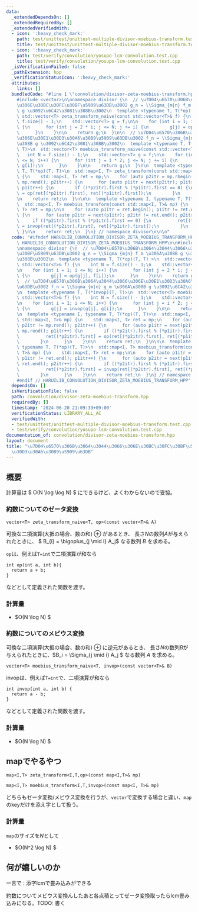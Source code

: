 ```yaml
---
data:
  _extendedDependsOn: []
  _extendedRequiredBy: []
  _extendedVerifiedWith:
  - icon: ':heavy_check_mark:'
    path: test/unittest/unittest-multiple-divisor-moebius-transform.test.cpp
    title: test/unittest/unittest-multiple-divisor-moebius-transform.test.cpp
  - icon: ':heavy_check_mark:'
    path: test/verify/convolution/yosupo-lcm-convolution.test.cpp
    title: test/verify/convolution/yosupo-lcm-convolution.test.cpp
  _isVerificationFailed: false
  _pathExtension: hpp
  _verificationStatusIcon: ':heavy_check_mark:'
  attributes:
    links: []
  bundledCode: "#line 1 \"convolution/divisor-zeta-moebius-transform.hpp\"\n\n\n\n\
    #include <vector>\n\nnamespace divisor {\n  // \u7D04\u6570\u306B\u3064\u3044\u3066\
    \u306E\u30BC\u30FC\u30BF\u5909\u63DB\u3002 g_n = \\Sigma_{m|n} f_m \u306A\u308B\
    \ g \u3092\u6C42\u3081\u308B\u3002\n  template <typename T, T(*op)(T, T) >\n \
    \ std::vector<T> zeta_transform_naive(const std::vector<T>& f) {\n    int N =\
    \ f.size() - 1;\n    std::vector<T> g = f;\n\n    for (int i = 1; i <= N; i++)\
    \ {\n      for (int j = 2 * i; j <= N; j += i) {\n        g[j] = op(g[j], f[i]);\n\
    \      }\n    }\n\n    return g;\n  }\n\n  // \u7D04\u6570\u306B\u3064\u3044\u3066\
    \u306E\u30E1\u30D3\u30A6\u30B9\u5909\u63DB\u3002 f_n = \\Sigma_{m|n} g_m \u306A\
    \u308B g \u3092\u6C42\u3081\u308B\u3002\n  template <typename T, T(*invop)(T,\
    \ T)>\n  std::vector<T> moebius_transform_naive(const std::vector<T>& f) {\n \
    \   int N = f.size() - 1;\n    std::vector<T> g = f;\n\n    for (int i = 1; i\
    \ <= N; i++) {\n      for (int j = i * 2; j <= N; j += i) {\n        g[j] = invop(g[j],\
    \ g[i]);\n      }\n    }\n\n    return g;\n  }\n\n  template <typename I, typename\
    \ T, T(*op)(T, T)>\n  std::map<I, T> zeta_transform(const std::map<I, T>& mp)\
    \ {\n    std::map<I, T> ret = mp;\n    for (auto p2itr = mp.rbegin(); p2itr !=\
    \ mp.rend(); p2itr++) {\n      for (auto p1itr = next(p2itr); p1itr != mp.rend();\
    \ p1itr++) {\n        if ((*p2itr).first % (*p1itr).first == 0) {\n          ret[(*p2itr).first]\
    \ = op(ret[(*p2itr).first], ret[(*p1itr).first]);\n        }\n      }\n    }\n\
    \n    return ret;\n  }\n\n\n  template <typename I, typename T, T(*op)(T, T)>\n\
    \  std::map<I, T> moebius_transform(const std::map<I, T>& mp) {\n    std::map<I,\
    \ T> ret = mp;\n\n    for (auto p1itr = ret.begin(); p1itr != ret.end(); p1itr++)\
    \ {\n      for (auto p2itr = next(p1itr); p2itr != ret.end(); p2itr++) {\n   \
    \     if ((*p2itr).first % (*p1itr).first == 0) {\n          ret[(*p2itr).first]\
    \ = invop(ret[(*p2itr).first], ret[(*p1itr).first]);\n        }\n      }\n   \
    \ }\n\n    return ret;\n  }\n} // namespace divisor\n\n\n"
  code: "#ifndef HARUILIB_CONVOLUTION_DIVISOR_ZETA_MOEBIUS_TRANSFORM_HPP\n#define\
    \ HARUILIB_CONVOLUTION_DIVISOR_ZETA_MOEBIUS_TRANSFORM_HPP\n\n#include <vector>\n\
    \nnamespace divisor {\n  // \u7D04\u6570\u306B\u3064\u3044\u3066\u306E\u30BC\u30FC\
    \u30BF\u5909\u63DB\u3002 g_n = \\Sigma_{m|n} f_m \u306A\u308B g \u3092\u6C42\u3081\
    \u308B\u3002\n  template <typename T, T(*op)(T, T) >\n  std::vector<T> zeta_transform_naive(const\
    \ std::vector<T>& f) {\n    int N = f.size() - 1;\n    std::vector<T> g = f;\n\
    \n    for (int i = 1; i <= N; i++) {\n      for (int j = 2 * i; j <= N; j += i)\
    \ {\n        g[j] = op(g[j], f[i]);\n      }\n    }\n\n    return g;\n  }\n\n\
    \  // \u7D04\u6570\u306B\u3064\u3044\u3066\u306E\u30E1\u30D3\u30A6\u30B9\u5909\
    \u63DB\u3002 f_n = \\Sigma_{m|n} g_m \u306A\u308B g \u3092\u6C42\u3081\u308B\u3002\
    \n  template <typename T, T(*invop)(T, T)>\n  std::vector<T> moebius_transform_naive(const\
    \ std::vector<T>& f) {\n    int N = f.size() - 1;\n    std::vector<T> g = f;\n\
    \n    for (int i = 1; i <= N; i++) {\n      for (int j = i * 2; j <= N; j += i)\
    \ {\n        g[j] = invop(g[j], g[i]);\n      }\n    }\n\n    return g;\n  }\n\
    \n  template <typename I, typename T, T(*op)(T, T)>\n  std::map<I, T> zeta_transform(const\
    \ std::map<I, T>& mp) {\n    std::map<I, T> ret = mp;\n    for (auto p2itr = mp.rbegin();\
    \ p2itr != mp.rend(); p2itr++) {\n      for (auto p1itr = next(p2itr); p1itr !=\
    \ mp.rend(); p1itr++) {\n        if ((*p2itr).first % (*p1itr).first == 0) {\n\
    \          ret[(*p2itr).first] = op(ret[(*p2itr).first], ret[(*p1itr).first]);\n\
    \        }\n      }\n    }\n\n    return ret;\n  }\n\n\n  template <typename I,\
    \ typename T, T(*op)(T, T)>\n  std::map<I, T> moebius_transform(const std::map<I,\
    \ T>& mp) {\n    std::map<I, T> ret = mp;\n\n    for (auto p1itr = ret.begin();\
    \ p1itr != ret.end(); p1itr++) {\n      for (auto p2itr = next(p1itr); p2itr !=\
    \ ret.end(); p2itr++) {\n        if ((*p2itr).first % (*p1itr).first == 0) {\n\
    \          ret[(*p2itr).first] = invop(ret[(*p2itr).first], ret[(*p1itr).first]);\n\
    \        }\n      }\n    }\n\n    return ret;\n  }\n} // namespace divisor\n\n\
    #endif // HARUILIB_CONVOLUTION_DIVISOR_ZETA_MOEBIUS_TRANSFORM_HPP"
  dependsOn: []
  isVerificationFile: false
  path: convolution/divisor-zeta-moebius-transform.hpp
  requiredBy: []
  timestamp: '2024-06-20 21:09:39+09:00'
  verificationStatus: LIBRARY_ALL_AC
  verifiedWith:
  - test/unittest/unittest-multiple-divisor-moebius-transform.test.cpp
  - test/verify/convolution/yosupo-lcm-convolution.test.cpp
documentation_of: convolution/divisor-zeta-moebius-transform.hpp
layout: document
title: "\u7D04\u6570\u306B\u3064\u3044\u3066\u306E\u30BC\u30FC\u30BF\u5909\u63DB/\u30E1\
  \u30D3\u30A6\u30B9\u5909\u63DB"
---
```


## 概要

計算量は $ O(N \log \log N) $ にできるけど、よくわからないので妥協。

### 約数についてのゼータ変換

```
vector<T> zeta_transform_naive<T, op>(const vector<T>& A)
```

可換な二項演算(大抵の場合、数の和) $\oplus$ があるとき、
長さ$N$の数列$A$が与えられたときに、 $ B_{i} = \bigoplus_{j \mid i} A_j$ なる数列 $B$ を求める。

`op`は、例えば`T=int`で二項演算が和なら
```
int op(int a, int b){
  return a + b;
}
```

などとして定義された関数を渡す。
### 計算量

- $O(N \log N) $

### 約数についてのメビウス変換

可換な二項演算(大抵の場合、数の和) $\oplus$ に逆元があるとき、
長さ$N$の数列$B$が与えられたときに、$B_i = \Sigma_{j \mid i} A_j $ なる数列 $A$ を求める。

```
vector<T> moebius_transform_naive<T, invop>(const vector<T>& B)
``` 

invopは、例えば`T=int`で、二項演算が和なら
```
int invop(int a, int b) {
  return a - b;
}
```

などとして定義された関数を渡す。

### 計算量

- $O(N \log N) $



## mapでやるやつ

```
map<I,T> zeta_transform<I,T,op>(const map<I,T>& mp)
```

```
map<I,T> moebius_transform<I,T,invop>(const map<I, T>& mp)
```

どちらもゼータ変換/メビウス変換を行うが、`vector`で変換する場合と違い、`map`のkeyだけを添え字として扱う。

### 計算量

`map`のサイズを$N$として

- $O(N^2 \log N) $

## 何が嬉しいのか

一言で : 添字lcmで畳み込みができる

約数についてメビウス変換んしたあと各点積とってゼータ変換取ったらlcm畳み込みになる。TODO: 書く